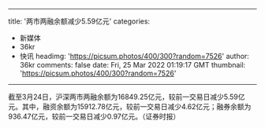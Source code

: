 
---
title: '两市两融余额减少5.59亿元'
categories: 
 - 新媒体
 - 36kr
 - 快讯
headimg: 'https://picsum.photos/400/300?random=7526'
author: 36kr
comments: false
date: Fri, 25 Mar 2022 01:19:17 GMT
thumbnail: 'https://picsum.photos/400/300?random=7526'
---

<div>   
截至3月24日，沪深两市两融余额为16849.25亿元，较前一交易日减少5.59亿元。其中，融资余额为15912.78亿元，较前一交易日减少4.62亿元；融券余额为936.47亿元，较前一交易日减少0.97亿元。（证券时报）  
</div>
            